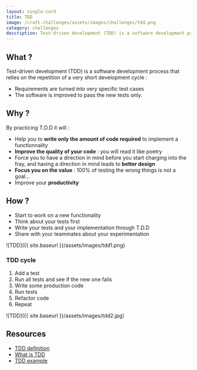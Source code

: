 ```yaml
---
layout: single-card
title: TDD
image: /craft-challenges/assets/images/challenges/tdd.png
category: challenges
description: Test-driven development (TDD) is a software development process that relies on the repetition of a very short development cycle.
---
```



## What ?
 Test-driven development (TDD) is a software development process that relies on the repetition of a very short development cycle :
 * Requirements are turned into very specific test cases
 * The software is improved to pass the new tests only.

## Why ?
By practicing T.D.D it will :
* Help you to **write only the amount of code required** to implement a functionnality
* **Improve the quality of your code** : you will read it like poetry
* Force you to have a direction in mind before you start charging into the fray, and having a direction in mind leads to **better design**
* **Focus you on the value** : 100% of testing the wrong things is not a goal…
* Improve your **productivity**

## How ?
* Start to work on a new functionality
* Think about your tests first
* Write your tests and your implementation through T.D.D
* Share with your teammates about your experimentation

![TDD]({{ site.baseurl }}/assets/images/tdd1.png)  

### TDD cycle  
1) Add a test  
2) Run all tests and see if the new one fails  
3) Write some production code  
4) Run tests  
5) Refactor code  
6) Repeat

![TDD]({{ site.baseurl }}/assets/images/tdd2.jpg)  

## Resources
* [TDD definition](https://www.agilealliance.org/glossary/tdd/)
* [What is TDD](http://agiledata.org/essays/tdd.html)
* [TDD example](https://technologyconversations.com/2013/12/20/test-driven-development-tdd-example-walkthrough/)
